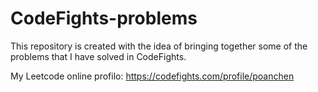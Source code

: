 # CodeFights-problems
This repository is created with the idea of bringing together some of the problems that I have solved in CodeFights.

My Leetcode online profilo: https://codefights.com/profile/poanchen
